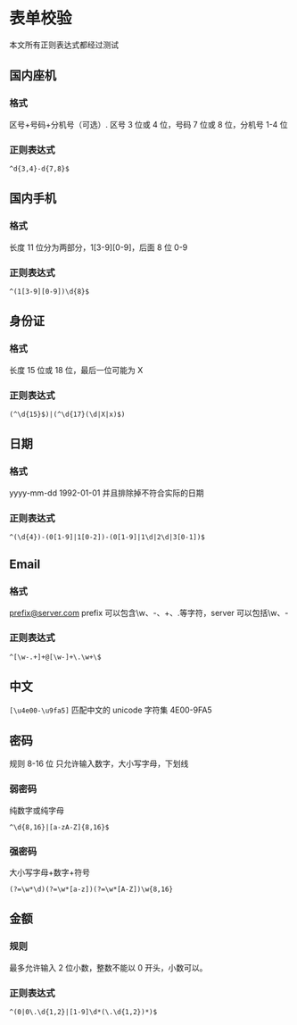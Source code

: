 # 表单校验

本文所有正则表达式都经过测试

## 国内座机

### 格式

区号+号码+分机号（可选）. 区号 3 位或 4 位，号码 7 位或 8 位，分机号 1-4 位

### 正则表达式

`^d{3,4}-d{7,8}$`

## 国内手机

### 格式

长度 11 位分为两部分，1[3-9][0-9]，后面 8 位 0-9

### 正则表达式

`^(1[3-9][0-9])\d{8}$`

## 身份证

### 格式

长度 15 位或 18 位，最后一位可能为 X

### 正则表达式

`(^\d{15}$)|(^\d{17}(\d|X|x)$)`

## 日期

### 格式

yyyy-mm-dd 1992-01-01 并且排除掉不符合实际的日期

### 正则表达式

`^(\d{4})-(0[1-9]|1[0-2])-(0[1-9]|1\d|2\d|3[0-1])$`

## Email

### 格式

prefix@server.com prefix 可以包含\w、-、+、.等字符，server 可以包括\w、-

### 正则表达式

`^[\w-.+]+@[\w-]+\.\w+\$`

## 中文

`[\u4e00-\u9fa5]` 匹配中文的 unicode 字符集 4E00-9FA5

## 密码

规则 8-16 位 只允许输入数字，大小写字母，下划线

### 弱密码

纯数字或纯字母

`^\d{8,16}|[a-zA-Z]{8,16}$`

### 强密码

大小写字母+数字+符号

`(?=\w*\d)(?=\w*[a-z])(?=\w*[A-Z])\w{8,16}`

## 金额

### 规则

最多允许输入 2 位小数，整数不能以 0 开头，小数可以。

### 正则表达式

`^(0|0\.\d{1,2}|[1-9]\d*(\.\d{1,2})*)$`
